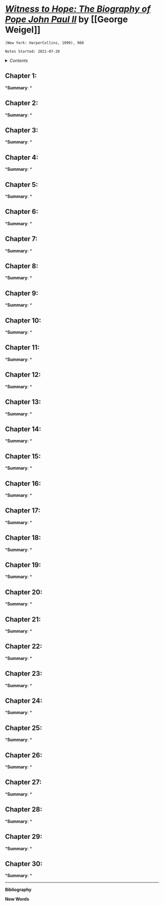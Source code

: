 
# [*Witness to Hope: The Biography of Pope John Paul II*](https://www.amazon.com/Witness-Hope-Biography-Pope-John/dp/006018793X) by [[George Weigel]]

`(New York: HarperCollins, 1999), 960`

`Notes Started: 2021-07-20`


<details>
 <summary><i>Contents</i></summary>
<!-- MarkdownTOC autolink="true" -->

<!-- /MarkdownTOC -->
</details>


## Chapter 1:
***Summary**: *



## Chapter 2:
***Summary**: *



## Chapter 3:
***Summary**: *



## Chapter 4:
***Summary**: *



## Chapter 5:
***Summary**: *



## Chapter 6:
***Summary**: *



## Chapter 7:
***Summary**: *



## Chapter 8:
***Summary**: *



## Chapter 9:
***Summary**: *



## Chapter 10:
***Summary**: *



## Chapter 11:
***Summary**: *



## Chapter 12:
***Summary**: *



## Chapter 13:
***Summary**: *



## Chapter 14:
***Summary**: *



## Chapter 15:
***Summary**: *



## Chapter 16:
***Summary**: *



## Chapter 17:
***Summary**: *



## Chapter 18:
***Summary**: *



## Chapter 19:
***Summary**: *



## Chapter 20:
***Summary**: *



## Chapter 21:
***Summary**: *



## Chapter 22:
***Summary**: *



## Chapter 23:
***Summary**: *



## Chapter 24:
***Summary**: *



## Chapter 25:
***Summary**: *



## Chapter 26:
***Summary**: *



## Chapter 27:
***Summary**: *



## Chapter 28:
***Summary**: *



## Chapter 29:
***Summary**: *



## Chapter 30:
***Summary**: *

--- 

**Bibliography**


**New Words**